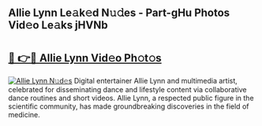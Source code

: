 ## Allie Lynn Le𝚊k𝚎d N𝚞𝚍es - Part-gHu Photos Vid𝚎o Le𝚊ks jHVNb

# <h2><a href="http://fbbx01.evod.top/?m=Allie+Lynn">🔗 👉🔴 Allie Lynn Vid𝚎o Ph𝚘t𝚘s</a></h2>

[![Allie Lynn N𝚞d𝚎s](https://i.imgur.com/8V9OHl7.gif)](http://fbbx01.evod.top/?m=Allie+Lynn)
Digital entertainer Allie Lynn and multimedia artist, celebrated for disseminating dance and lifestyle content via collaborative dance routines and short videos. Allie Lynn, a respected public figure in the scientific community, has made groundbreaking discoveries in the field of medicine. 
